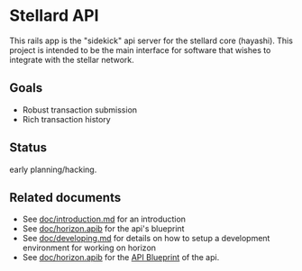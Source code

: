 # Stellard API

This rails app is the "sidekick" api server for the stellard core (hayashi).  This
project is intended to be the main interface for software that wishes to 
integrate with the stellar network.  

## Goals

- Robust transaction submission
- Rich transaction history

## Status

early planning/hacking.

## Related documents

- See [doc/introduction.md](doc/introduction.md) for an introduction
- See [doc/horizon.apib](doc/horizon.apib) for the api's blueprint
- See [doc/developing.md](doc/developing.md) for details on how to setup a development environment for working on horizon
- See [doc/horizon.apib](doc/horizon.apib) for the [API Blueprint](https://apiblueprint.org/) of the api.

